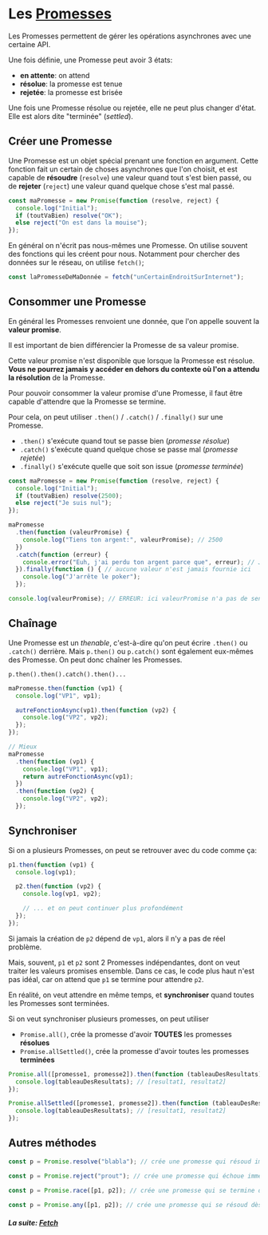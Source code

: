 # Les [Promesses](https://developer.mozilla.org/fr/docs/Web/JavaScript/Reference/Objets_globaux/Promise)

Les Promesses permettent de gérer les opérations asynchrones avec une certaine
API.

Une fois définie, une Promesse peut avoir 3 états:

- **en attente**: on attend
- **résolue**: la promesse est tenue
- **rejetée**: la promesse est brisée

Une fois une Promesse résolue ou rejetée, elle ne peut plus changer d'état. Elle
est alors dite "terminée" (_settled_).

## Créer une Promesse

Une Promesse est un objet spécial prenant une fonction en argument. Cette
fonction fait un certain de choses asynchrones que l'on choisit, et est capable
de **résoudre** (`resolve`) une valeur quand tout s'est bien passé, ou de
**rejeter** (`reject`) une valeur quand quelque chose s'est mal passé.

```js
const maPromesse = new Promise(function (resolve, reject) {
  console.log("Initial");
  if (toutVaBien) resolve("OK");
  else reject("On est dans la mouise");
});
```

En général on n'écrit pas nous-mêmes une Promesse. On utilise souvent des
fonctions qui les créent pour nous. Notamment pour chercher des données sur le
réseau, on utilise `fetch()`;

```js
const laPromesseDeMaDonnée = fetch("unCertainEndroitSurInternet");
```

## Consommer une Promesse

En général les Promesses renvoient une donnée, que l'on appelle souvent la
**valeur promise**.

Il est important de bien différencier la Promesse de sa valeur promise.

Cette valeur promise n'est disponible que lorsque la Promesse est résolue.
**Vous ne pourrez jamais y accéder en dehors du contexte où l'on a attendu la
résolution** de la Promesse.

Pour pouvoir consommer la valeur promise d'une Promesse, il faut être capable
d'attendre que la Promesse se termine.

Pour cela, on peut utiliser `.then()` / `.catch()` / `.finally()` sur une
Promesse.

- `.then()` s'exécute quand tout se passe bien (_promesse résolue_)
- `.catch()` s'exécute quand quelque chose se passe mal (_promesse rejetée_)
- `.finally()` s'exécute quelle que soit son issue (_promesse terminée_)

```js
const maPromesse = new Promise(function (resolve, reject) {
  console.log("Initial");
  if (toutVaBien) resolve(2500);
  else reject("Je suis nul");
});

maPromesse
  .then(function (valeurPromise) {
    console.log("Tiens ton argent:", valeurPromise); // 2500
  })
  .catch(function (erreur) {
    console.error("Euh, j'ai perdu ton argent parce que", erreur); // Je suis nul
  }).finally(function () { // aucune valeur n'est jamais fournie ici
    console.log("J'arrête le poker");
  });

console.log(valeurPromise); // ERREUR: ici valeurPromise n'a pas de sens
```

## Chaînage

Une Promesse est un _thenable_, c'est-à-dire qu'on peut écrire `.then()` ou
`.catch()` derrière. Mais `p.then()` ou `p.catch()` sont également eux-mêmes des
Promesse. On peut donc chaîner les Promesses.

`p.then().then().catch().then()...`

```js
maPromesse.then(function (vp1) {
  console.log("VP1", vp1);

  autreFonctionAsync(vp1).then(function (vp2) {
    console.log("VP2", vp2);
  });
});

// Mieux
maPromesse
  .then(function (vp1) {
    console.log("VP1", vp1);
    return autreFonctionAsync(vp1);
  })
  .then(function (vp2) {
    console.log("VP2", vp2);
  });
```

## Synchroniser

Si on a plusieurs Promesses, on peut se retrouver avec du code comme ça:

```js
p1.then(function (vp1) {
  console.log(vp1);

  p2.then(function (vp2) {
    console.log(vp1, vp2);

    // ... et on peut continuer plus profondément
  });
});
```

Si jamais la création de `p2` dépend de `vp1`, alors il n'y a pas de réel
problème.

Mais, souvent, `p1` et `p2` sont 2 Promesses indépendantes, dont on veut traiter
les valeurs promises ensemble. Dans ce cas, le code plus haut n'est pas idéal,
car on attend que `p1` se termine pour attendre `p2`.

En réalité, on veut attendre en même temps, et **synchroniser** quand toutes les
Promesses sont terminées.

Si on veut synchroniser plusieurs promesses, on peut utiliser

- `Promise.all()`, crée la promesse d'avoir **TOUTES** les promesses
  **résolues**
- `Promise.allSettled()`, crée la promesse d'avoir toutes les promesses
  **terminées**

```js
Promise.all([promesse1, promesse2]).then(function (tableauDesResultats) {
  console.log(tableauDesResultats); // [resultat1, resultat2]
});

Promise.allSettled([promesse1, promesse2]).then(function (tableauDesResultats) {
  console.log(tableauDesResultats); // [resultat1, resultat2]
});
```

## Autres méthodes

```js
const p = Promise.resolve("blabla"); // crée une promesse qui résoud immédiatement avec la valeur fournie

const p = Promise.reject("prout"); // crée une promesse qui échoue immédiatement avec la valeur fournie

const p = Promise.race([p1, p2]); // crée une promesse qui se termine dès que la promesse la plus rapide se termine

const p = Promise.any([p1, p2]); // crée une promesse qui se résoud dès qu'une promesse est tenue, ou est rejetée quand toutes les promesses sont rejetées
```

#### _La suite: [Fetch](./4-3_fetch.md)_
